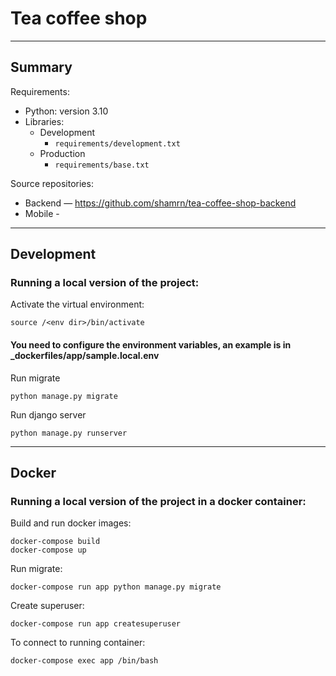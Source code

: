 # Tea coffee shop

----

## Summary

Requirements:
- Python: version 3.10
- Libraries:
  - Development
    - `requirements/development.txt`
  - Production
    - `requirements/base.txt`

Source repositories:
- Backend — https://github.com/shamrn/tea-coffee-shop-backend
- Mobile - 

----

## Development

### Running a local version of the project:

Activate the virtual environment:
```
source /<env dir>/bin/activate
```

#### You need to configure the environment variables, an example is in _dockerfiles/app/sample.local.env

Run migrate
```
python manage.py migrate
```

Run django server
```
python manage.py runserver
```


----
## Docker

### Running a local version of the project in a docker container:

Build and run docker images:
```
docker-compose build 
docker-compose up
```

Run migrate:
```
docker-compose run app python manage.py migrate
```

Create superuser:
```
docker-compose run app createsuperuser
```

To connect to running container:
```
docker-compose exec app /bin/bash
```